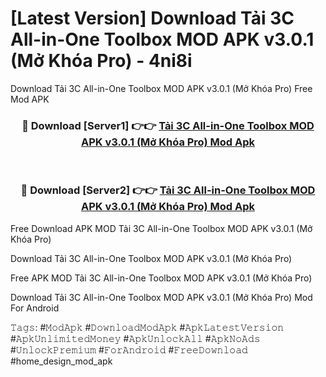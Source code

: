 # [Latest Version] Download Tải 3C All-in-One Toolbox MOD APK v3.0.1 (Mở Khóa Pro) - 4ni8i

Download Tải 3C All-in-One Toolbox MOD APK v3.0.1 (Mở Khóa Pro) Free Mod APK

<div align="center">
<h3>🔴 Download [Server1] 👉👉 <a href="https://apk-comot.site?title=Tải_3C_All-in-One_Toolbox_MOD_APK_v3.0.1_(Mở_Khóa_Pro)">Tải 3C All-in-One Toolbox MOD APK v3.0.1 (Mở Khóa Pro) Mod Apk</a></h3><br>

<h3>🔴 Download [Server2] 👉👉 <a href="https://apk-comot.site?title=Tải_3C_All-in-One_Toolbox_MOD_APK_v3.0.1_(Mở_Khóa_Pro)">Tải 3C All-in-One Toolbox MOD APK v3.0.1 (Mở Khóa Pro) Mod Apk</a></h3>
</div>


Free Download APK MOD Tải 3C All-in-One Toolbox MOD APK v3.0.1 (Mở Khóa Pro)

Download Tải 3C All-in-One Toolbox MOD APK v3.0.1 (Mở Khóa Pro) 

Free APK MOD Tải 3C All-in-One Toolbox MOD APK v3.0.1 (Mở Khóa Pro) 

Download Tải 3C All-in-One Toolbox MOD APK v3.0.1 (Mở Khóa Pro) Mod For Android

𝚃𝚊𝚐𝚜: #𝙼𝚘𝚍𝙰𝚙𝚔 #𝙳𝚘𝚠𝚗𝚕𝚘𝚊𝚍𝙼𝚘𝚍𝙰𝚙𝚔 #𝙰𝚙𝚔𝙻𝚊𝚝𝚎𝚜𝚝𝚅𝚎𝚛𝚜𝚒𝚘𝚗 #𝙰𝚙𝚔𝚄𝚗𝚕𝚒𝚖𝚒𝚝𝚎𝚍𝙼𝚘𝚗𝚎𝚢 #𝙰𝚙𝚔𝚄𝚗𝚕𝚘𝚌𝚔𝙰𝚕𝚕 #𝙰𝚙𝚔𝙽𝚘𝙰𝚍𝚜 #𝚄𝚗𝚕𝚘𝚌𝚔𝙿𝚛𝚎𝚖𝚒𝚞𝚖 #𝙵𝚘𝚛𝙰𝚗𝚍𝚛𝚘𝚒𝚍 #𝙵𝚛𝚎𝚎𝙳𝚘𝚠𝚗𝚕𝚘𝚊𝚍 #home_design_mod_apk
